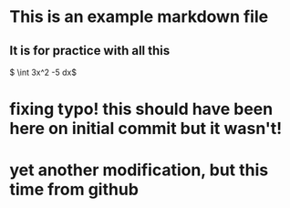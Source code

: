 # This is an example markdown file

## It is for practice with all this

$ \int 3x^2 -5 dx$

# fixing typo! this should have been here on initial commit but it wasn't!

# yet another modification, but this time from github
